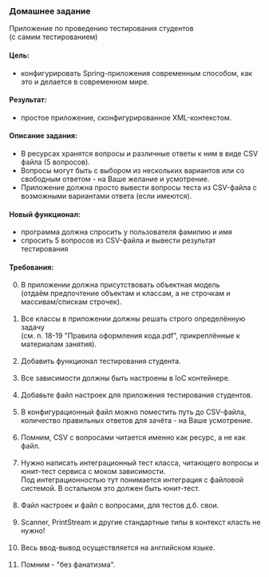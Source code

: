 ### Домашнее задание
Приложение по проведению тестирования студентов<br>(с самим тестированием)

#### Цель:
* конфигурировать Spring-приложения современным способом, как это и делается в современном мире.
#### Результат:
* простое приложение, сконфигурированное XML-контекстом.

#### Описание задания:
* В ресурсах хранятся вопросы и различные ответы к ним в виде CSV файла (5 вопросов).
* Вопросы могут быть с выбором из нескольких вариантов или со свободным ответом - на Ваше желание и усмотрение.
* Приложение должна просто вывести вопросы теста из CSV-файла с возможными вариантами ответа (если имеются).

#### Новый функционал:
* программа должна спросить у пользователя фамилию и имя
* спросить 5 вопросов из CSV-файла и вывести результат тестирования

#### Требования:
0. В приложении должна присутствовать объектная модель <br>
   (отдаём предпочтение объектам и классам, а не строчкам и массивам/спискам строчек).<br></br>
1. Все классы в приложении должны решать строго определённую задачу <br>
   (см. п. 18-19 "Правила оформления кода.pdf", прикреплённые к материалам занятия).<br></br>
2. Добавить функционал тестирования студента.<br></br>
3. Все зависимости должны быть настроены в IoC контейнере.<br></br>
4. Добавьте файл настроек для приложения тестирования студентов.<br></br>
5. В конфигурационный файл можно поместить путь до CSV-файла, <br>
   количество правильных ответов для зачёта - на Ваше усмотрение.<br></br>
6. Помним, CSV с вопросами читается именно как ресурс, а не как файл.<br></br>
7. Нужно написать интеграционный тест класса, читающего вопросы и юнит-тест сервиса с моком зависимости.<br>
   Под интеграционностью тут понимается интеграция с файловой системой. В остальном это должен быть юнит-тест.<br></br>
8. Файл настроек и файл с вопросами, для тестов д.б. свои.<br></br>
9. Scanner, PrintStream и другие стандартные типы в контекст класть не нужно!<br></br>
10. Весь ввод-вывод осуществляется на английском языке.<br></br>
12. Помним - "без фанатизма".<br></br>
